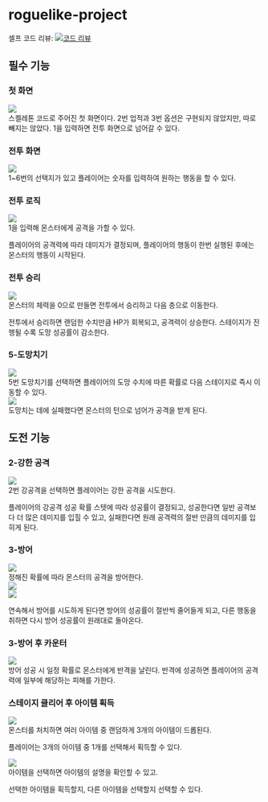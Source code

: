 # roguelike-project
셀프 코드 리뷰:
[![코드 리뷰](https://github.com/user-attachments/assets/f5fcd186-44de-41e4-82fb-702b90a1f407)]([https://unity3d.com/kr](https://velog.io/@mwj1205/posts))

## 필수 기능 <a id="section2-1"></a>
### 첫 화면
<img src="https://velog.velcdn.com/images/mwj1205/post/012dece0-912f-4c1f-b1c2-d1defbf7764f/image.png" style="display: block; margin: 0; padding: 0;">
스켈레톤 코드로 주어진 첫 화면이다.
2번 업적과 3번 옵션은 구현되지 않았지만, 따로 빼지는 않았다.
1을 입력하면 전투 화면으로 넘어갈 수 있다.

### 전투 화면
<img src="https://velog.velcdn.com/images/mwj1205/post/46d210b2-e263-45e1-9da8-ca3208dd9118/image.png" style="display: block; margin: 0; padding: 0;">
1~6번의 선택지가 있고 플레이어는 숫자를 입력하여 원하는 행동을 할 수 있다.

### 전투 로직
<img src="https://velog.velcdn.com/images/mwj1205/post/5e0ea0f2-ecfc-4a5b-a453-0d05f4c80fa2/image.png" style="display: block; margin: 0; padding: 0;">
1을 입력해 몬스터에게 공격을 가할 수 있다.

플레이어의 공격력에 따라 데미지가 결정되며, 
플레이어의 행동이 한번 실행된 후에는 몬스터의 행동이 시작된다.

### 전투 승리
<img src="https://velog.velcdn.com/images/mwj1205/post/b99aa73d-aaa1-4949-b6ac-6a19522d8c39/image.png" style="display: block; margin: 0; padding: 0;">
몬스터의 체력을 0으로 만들면 전투에서 승리하고 다음 층으로 이동한다.

전투에서 승리하면 랜덤한 수치만큼 HP가 회복되고, 공격력이 상승한다.
스테이지가 진행될 수록 도망 성공률이 감소한다.

### 5-도망치기
<img src="https://velog.velcdn.com/images/mwj1205/post/e4406a97-9d30-476f-9e5e-85b499d07eb0/image.png" style="display: block; margin: 0; padding: 0;">
5번 도망치기를 선택하면 플레이어의 도망 수치에 따른 확률로 다음 스테이지로 즉시 이동할 수 있다. 

<img src="https://velog.velcdn.com/images/mwj1205/post/49760f87-4886-4b13-b27a-30034f643562/image.png" style="display: block; margin-bottom: 0; padding: 0;">
도망치는 데에 실패했다면 몬스터의 턴으로 넘어가 공격을 받게 된다.


## 도전 기능 <a id="section2-2"></a>
### 2-강한 공격
<img src="https://velog.velcdn.com/images/mwj1205/post/4243b971-9521-4a63-9aac-4d65879be749/image.png" style="display: block; margin: 0; padding: 0;">
2번 강공격을 선택하면 플레이어는 강한 공격을 시도한다.

플레이어의 강공격 성공 확률 스텟에 따라 성공률이 결정되고, 성공한다면 일반 공격보다 더 많은 데미지를 입힐 수 있고, 실패한다면 원래 공격력의 절반 만큼의 데미지를 입히게 된다.

### 3-방어
<img src="https://velog.velcdn.com/images/mwj1205/post/c1f8f073-6c19-41d0-9a94-3a6dc41868bb/image.png" style="display: block; margin: 0; padding: 0;">
정해진 확률에 따라 몬스터의 공격을 방어한다.

<img src="https://velog.velcdn.com/images/mwj1205/post/3cc5a1ec-e9c8-428d-a344-98a93db9c802/image.png" style="display: block; margin-bottom: 0; padding: 0;">
<img src="https://velog.velcdn.com/images/mwj1205/post/5fec605a-8e14-4ed5-9787-c0a464fed5dc/image.png" style="display: block; margin-bottom: 0; padding: 0;">

연속해서 방어를 시도하게 된다면 방어의 성공률이 절반씩 줄어들게 되고,
다른 행동을 취하면 다시 방어 성공률이 원래대로 돌아온다.

### 3-방어 후 카운터
<img src="https://velog.velcdn.com/images/mwj1205/post/96de73a2-3272-466c-9273-9f4efaf87bad/image.png" style="display: block; margin-bottom: 0; padding: 0;">
방어 성공 시 일정 확률로 몬스터에게 반격을 날린다.
반격에 성공하면 플레이어의 공격력에 일부에 해당하는 피해를 가한다.

### 스테이지 클리어 후 아이템 획득
<img src="https://velog.velcdn.com/images/mwj1205/post/8346ab78-19c5-4a9e-8eee-333822d58544/image.png" style="display: block; margin: 0; padding: 0;">
몬스터를 처치하면 여러 아이템 중 랜덤하게 3개의 아이템이 드롭된다.

플레이어는 3개의 아이템 중 1개를 선택해서 획득할 수 있다.

<img src="https://velog.velcdn.com/images/mwj1205/post/72139fe9-4ca1-4909-9d42-fb8d492bb10c/image.png" style="display: block; margin: 0; padding: 0;">
아이템을 선택하면 아이템의 설명을 확인할 수 있고. 

선택한 아이템을 획득할지, 다른 아이템을 선택할지 선택할 수 있다.
